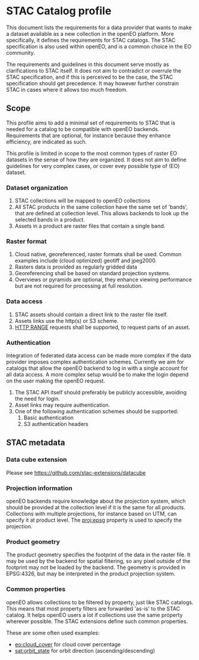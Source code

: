# STAC Catalog profile

This document lists the requirements for a data provider that wants to make a dataset available as a 
new collection in the openEO platform. More specifically, it defines the requirements for STAC catalogs. The STAC specification
is also used within openEO, and is a common choice in the EO community.

The requirements and guidelines in this document serve mostly as clarifications to STAC itself. It does not aim to contradict or overrule
the STAC specification, and if this is perceived to be the case, the STAC specification should get precedence. It may however further constrain
STAC in cases where it allows too much freedom.

## Scope

This profile aims to add a minimal set of requirements to STAC that is needed for a catalog to be compatible with openEO backends.
Requirements that are optional, for instance because they enhance efficiency, are indicated as such.

This profile is limited in scope to the most common types of raster EO datasets in the sense of how they are organized. It does not aim to define guidelines
for very complex cases, or cover evey possible type of (EO) dataset. 

### Dataset organization

1. STAC collections will be mapped to openEO collections
2. All STAC products in the same collection have the same set of 'bands', that are defined at collection level. This allows backends to look up the selected bands in a product.
3. Assets in a product are raster files that contain a single band. 


### Raster format

1. Cloud native, georeferenced, raster formats shall be used. Common examples include (cloud optimized) geotiff and jpeg2000. 
2. Rasters data is provided as regularly gridded data
3. Georeferencing shall be based on standard projection systems.
4. Overviews or pyramids are optional, they enhance viewing performance but are not required for processing at full resolution.

### Data access

1. STAC assets should contain a direct link to the raster file itself. 
2. Assets links use the http(s) or S3 scheme.
3. [HTTP RANGE](https://developer.mozilla.org/en-US/docs/Web/HTTP/Range_requests) requests shall be supported, to request parts of an asset.

### Authentication

Integration of federated data access can be made more complex if the data provider imposes complex authentication schemes. 
Currently we aim for catalogs that allow the openEO backend to log in with a single account for all data access. A more complex
setup would be to make the login depend on the user making the openEO request.

1. The STAC API itself should preferably be publicly accessible, avoiding the need for login.
2. Asset links may require authentication.
3. One of the following authentication schemes should be supported:
      1. Basic authentication
      2. S3 authentication headers

## STAC metadata

### Data cube extension
Please see <https://github.com/stac-extensions/datacube>


### Projection information
openEO backends require knowledge about the projection system, which should be provided at the collection level if it is the same for all products.
Collections with multiple projections, for instance based on UTM, can specify it at product level.
The [proj:epsg](https://github.com/stac-extensions/projection#item-properties-or-asset-fields) property is used to specify the projection.

### Product geometry

The product geometry specifies the footprint of the data in the raster file. It may be used by the backend for spatial filtering, 
so any pixel outside of the footprint may not be loaded by the backend. The geometry is provided in EPSG:4326, but may be interpreted in the 
product projection system.

### Common properties
openEO allows collections to be filtered by property, just like STAC catalogs. This means that most property filters are forwarded 'as-is' to the STAC catalog.
It helps openEO users a lot if collections use the same property wherever possible. The STAC extensions define such common properties.

These are some often used examples:
- [eo:cloud_cover](https://github.com/stac-extensions/eo#eocloud_cover) for cloud cover percentage
- [sat:orbit_state](https://github.com/stac-extensions/sat#satorbit_state) for orbit direction (ascending/descending)




